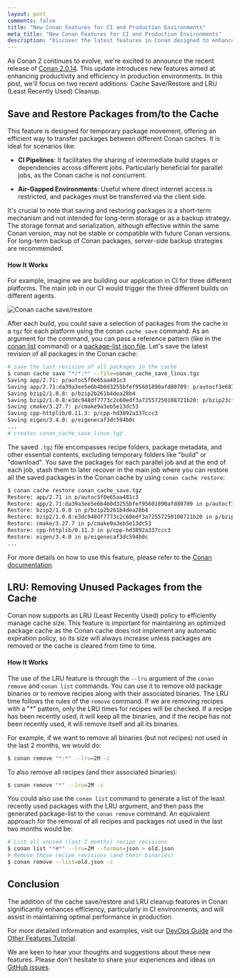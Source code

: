 ```yaml
---
layout: post
comments: false
title: "New Conan Features for CI and Production Environments"
meta_title: "New Conan Features for CI and Production Environments"
description: "Discover the latest features in Conan designed to enhance CI and production workflows: Cache Save/Restore and LRU Cleanup."
---
```


As Conan 2 continues to evolve, we're excited to announce the recent release of [Conan
2.0.14](https://github.com/conan-io/conan/releases/tag/2.0.14). This update introduces new
features aimed at enhancing productivity and efficiency in production environments. In
this post, we'll focus on two recent additions: Cache Save/Restore and LRU (Least Recently
Used) Cleanup.

## Save and Restore Packages from/to the Cache

This feature is designed for temporary package movement, offering an efficient way to
transfer packages between different Conan caches. It is ideal for scenarios like:

- **CI Pipelines**: It facilitates the sharing of intermediate build stages or
  dependencies across different jobs. Particularly beneficial for parallel jobs, as the
  Conan cache is not concurrent.

- **Air-Gapped Environments**: Useful where direct internet access is restricted, and
  packages must be transferred via the client side.

It's crucial to note that saving and restoring packages is a short-term mechanism and not
intended for long-term storage or as a backup strategy. The storage format and
serialization, although effective within the same Conan version, may not be stable or
compatible with future Conan versions. For long-term backup of Conan packages, server-side
backup strategies are recommended.

#### How It Works

For example, imagine we are building our application in CI for three different platforms.
The main job in our CI would trigger the three different builds on different agents. 

<p class="centered">
    <img src="{{ site.baseurl }}/assets/post_images/2023-11-28/ci-flow-cache-save-restore.png" style="display: block; margin-left: auto; margin-right: auto;" alt="Conan cache save/restore"/>
</p>

After each build, you could save a selection of packages from the cache in a `tgz` for
each platform using the conan `cache save` command. As an argument for the command, you
can pass a reference pattern (like in the [conan
list](https://docs.conan.io/2/reference/commands/list.html) command) or a [package-list
json
file](https://docs.conan.io/2/examples/commands/pkglists.html#examples-commands-pkglists).
Let's save the latest revision of all packages in the Conan cache:


```bash
# save the last revision of all packages in the cache
$ conan cache save "*/*:*" --file=conan_cache_save_linux.tgz
Saving app/2.71: p/autoc5f0e65aa481c3
Saving app/2.71:da39a3ee5e6b4b0d3255bfef95601890afd80709: p/autocf3e6879dde7f6/p
Saving bzip2/1.0.8: p/bzip2b261b4dea28b4
Saving bzip2/1.0.8:e3dc948df7773c2c60edf3a72557250108721b20: p/bzip23cfe2c0da64ba/p
Saving cmake/3.27.7: p/cmake9a3eb5e13dc53
Saving cpp-httplib/0.11.3: p/cpp-hd3892a337ccc3
Saving eigen/3.4.0: p/eigenecaf3dc594b0c
...
# creates conan_cache_save_linux.tgz
```

The saved `.tgz` file encompasses recipe folders, package metadata, and other essential
contents, excluding temporary folders like "build" or "download". You save the packages
for each parallel job and at the end of each job, stash them to later recover in the main
job where you can restore all the saved packages in the Conan cache by using `conan cache
restore`:

```bash
$ conan cache restore conan_cache_save.tgz 
Restore: app/2.71 in p/autoc5f0e65aa481c3
Restore: app/2.71:da39a3ee5e6b4b0d3255bfef95601890afd80709 in p/autocf3e6879dde7f6/p
Restore: bzip2/1.0.8 in p/bzip2b261b4dea28b4
Restore: bzip2/1.0.8:e3dc948df7773c2c60edf3a72557250108721b20 in p/bzip23cfe2c0da64ba/p
Restore: cmake/3.27.7 in p/cmake9a3eb5e13dc53
Restore: cpp-httplib/0.11.3 in p/cpp-hd3892a337ccc3
Restore: eigen/3.4.0 in p/eigenecaf3dc594b0c
...
```

For more details on how to use this feature, please refer to the [Conan
documentation](https://docs.conan.io/2/devops/save_restore.html).

## LRU: Removing Unused Packages from the Cache

Conan now supports an LRU (Least Recently Used) policy to efficiently manage cache size.
This feature is important for maintaining an optimized package cache as the Conan cache
does not implement any automatic expiration policy, so its size will always increase
unless packages are removed or the cache is cleared from time to time.

#### How It Works

The use of the LRU feature is through the ``--lru`` argument of the `conan remove` and
`conan list` commands. You can use it to remove old package binaries or to remove recipes
along with their associated binaries. The LRU time follows the rules of the `remove`
command. If we are removing recipes with a "*" pattern, only the LRU times for recipes
will be checked. If a recipe has been recently used, it will keep all the binaries, and if
the recipe has not been recently used, it will remove itself and all its binaries.

For example, if we want to remove all binaries (but not recipes) not used in the last 2
months, we would do:

```bash
$ conan remove "*:*" --lru=2M -c
```

To also remove all recipes (and their associated binaries):

```bash
$ conan remove "*" --lru=2M -c
```

You could also use the `conan list` command to generate a list of the least recently used
packages with the LRU argument, and then pass the generated package-list to the `conan
remove` command. An equivalent approach for the removal of all recipes and packages not
used in the last two months would be:

```bash
# List all unused (last 2 months) recipe revisions
$ conan list "*#*" --lru=2M --format=json > old.json
# Remove those recipe revisions (and their binaries)
$ conan remove --list=old.json -c
```

## Conclusion

The addition of the cache save/restore and LRU cleanup features in Conan significantly
enhances efficiency, particularly in CI environments, and will assist in maintaining
optimal performance in production.

For more detailed information and examples, visit our [DevOps
Guide](https://docs.conan.io/2/devops.html) and the [Other Features
Tutorial](https://docs.conan.io/2/tutorial/other_features.html).

We are keen to hear your thoughts and suggestions about these new features. Please don't
hesitate to share your experiences and ideas on [GitHub
issues](https://github.com/conan-io/conan/issues).
